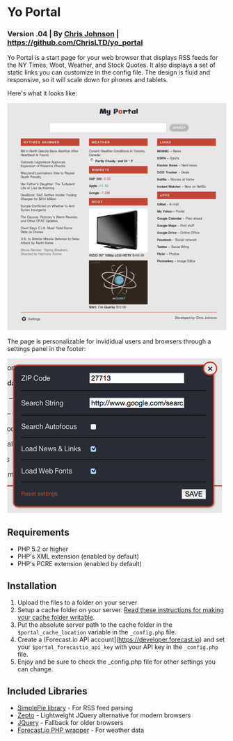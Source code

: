 # Yo Portal 
### Version .04 | By [Chris Johnson](http://chrisltd.com) | https://github.com/ChrisLTD/yo_portal

Yo Portal is a start page for your web browser that displays RSS feeds for the NY Times, Woot, Weather, and Stock Quotes. It also displays a set of static links you can customize in the config file. The design is fluid and responsive, so it will scale down for phones and tablets.

Here's what it looks like:

![Preview](https://github.com/chrisltd/yo_portal/raw/master/img/preview.png)

The page is personalizable for invididual users and browsers through a settings panel in the footer:

![Settings Panel](https://github.com/chrisltd/yo_portal/raw/master/img/settings.png)

## Requirements
* PHP 5.2 or higher
* PHP's XML extension (enabled by default)
* PHP's PCRE extension (enabled by default)

## Installation
1. Upload the files to a folder on your server
2. Setup a cache folder on your server. [Read these instructions for making your cache folder writable](http://simplepie.org/wiki/faq/file_permissions).
3. Put the absolute server path to the cache folder in the `$portal_cache_location` variable in the `_config.php` file.
4. Create a (Forecast.io API account](https://developer.forecast.io) and set your `$portal_forecastio_api_key` with your API key in the `_config.php` file.
5. Enjoy and be sure to check the _config.php file for other settings you can change.

## Included Libraries
* [SimplePie library](http://simplepie.org) - For RSS feed parsing
* [Zepto](http://zeptojs.com) - Lightweight JQuery alternative for modern browsers
* [JQuery](http://jquery.com) - Fallback for older browsers
* [Forecast.io PHP wrapper](https://github.com/tobias-redmann/forecast.io-php-api) - For weather data